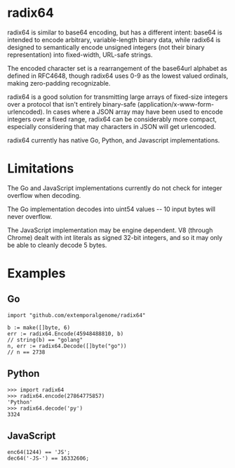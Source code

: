 # radix64

radix64 is similar to base64 encoding, but has a different intent:
base64 is intended to encode arbitrary, variable-length binary data,
while radix64 is designed to semantically encode unsigned integers
(not their binary representation) into fixed-width, URL-safe strings.

The encoded character set is a rearrangement of the base64url
alphabet as defined in RFC4648, though radix64 uses 0-9 as the lowest
valued ordinals, making zero-padding recognizable.

radix64 is a good solution for transmitting large arrays of
fixed-size integers over a protocol that isn't entirely binary-safe
(application/x-www-form-urlencoded). In cases where a JSON array may
have been used to encode integers over a fixed range, radix64 can be
considerably more compact, especially considering that may characters
in JSON will get urlencoded.

radix64 currently has native Go, Python, and Javascript
implementations.

# Limitations

The Go and JavaScript implementations currently do not check for
integer overflow when decoding.

The Go implementation decodes into uint54 values -- 10 input bytes
will never overflow.

The JavaScript implementation may be engine dependent. V8 (through
Chrome) dealt with int literals as signed 32-bit integers, and so it
may only be able to cleanly decode 5 bytes.

# Examples

## Go

	import "github.com/extemporalgenome/radix64"

	b := make([]byte, 6)
	err := radix64.Encode(45948488810, b)
	// string(b) == "golang"
	n, err := radix64.Decode([]byte("go"))
	// n == 2738

## Python

	>>> import radix64
	>>> radix64.encode(27864775857)
	'Python'
	>>> radix64.decode('py')
	3324

## JavaScript

	enc64(1244) == 'JS';
	dec64('-JS-') == 16332606;
